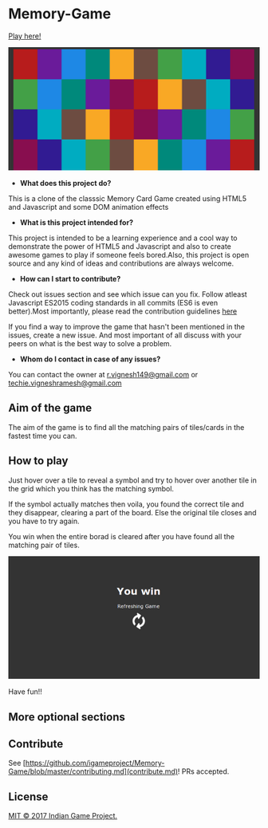 # Memory-Game
[Play here!](http://igameproject.com/Memory-Game/)

![GameStarts](readme_images/GameStart.png)

* __What does this project do?__

This is a clone of the classsic Memory Card Game created using HTML5 and Javascript and some DOM animation effects

* __What is this project intended for?__

This project is intended to be a learning experience and a cool way to demonstrate the power of HTML5 and Javascript and also to create awesome games to play if someone feels bored.Also, this project is open source and any kind of ideas and contributions are always welcome.

* __How can I start to contribute?__

Check out issues section and see which issue can you fix. Follow atleast Javascript ES2015 coding standards in all commits (ES6 is even better).Most importantly, please read the contribution guidelines [here](https://github.com/igameproject/Memory-Game/blob/master/contributing.md)

If you find a way to improve the game that hasn't been mentioned in the issues, create a new issue. And most important of all discuss with your peers on what is the best way to solve a problem.

* __Whom do I contact in case of any issues?__

You can contact the owner at  r.vignesh149@gmail.com or techie.vigneshramesh@gmail.com 

## Aim of the game

The aim of the game is to find all the matching pairs of tiles/cards in the fastest time you can.

## How to play

Just hover over a tile to reveal a symbol and try to hover over another tile in the grid which you think has the matching symbol.

If the symbol actually matches then voila, you found the correct tile and they disappear, clearing a part of the board.
Else the original tile closes and you have to try again.

You win when the entire borad is cleared after you have found all the matching pair of tiles.

![GameEnds](readme_images/GameEnds.png)

Have fun!!

## More optional sections

## Contribute

See [https://github.com/igameproject/Memory-Game/blob/master/contributing.md](contribute.md)!
PRs accepted.


## License

[MIT © 2017 Indian Game Project.](../LICENSE)

